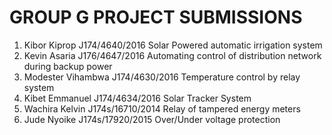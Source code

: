# GROUP G PROJECT SUBMISSIONS


1. Kibor Kiprop 		J174/4640/2016 				Solar Powered automatic irrigation system
2. Kevin Asaria 		J176/4647/2016				Automating control of distribution network during backup power
3. Modester Vihambwa 	J174/4630/2016 				Temperature control by relay system
4. Kibet Emmanuel 		J174/4634/2016 				Solar Tracker System
5. Wachira Kelvin 		J174s/16710/2014			Relay of tampered energy meters 
6. Jude Nyoike	  		J174s/17920/2015			Over/Under voltage protection
